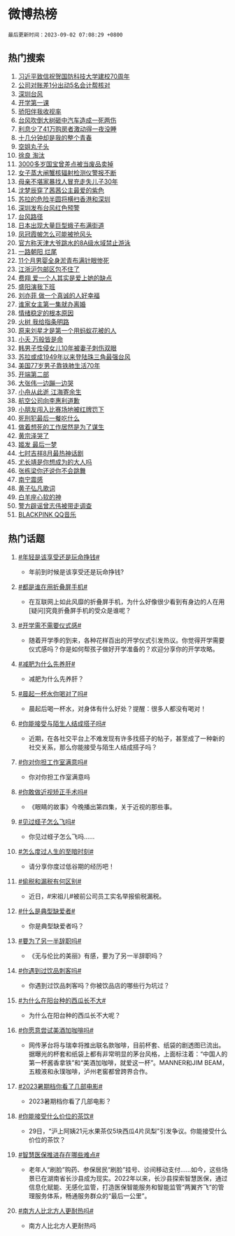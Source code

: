 # 微博热榜

`最后更新时间：2023-09-02 07:08:29 +0800`

## 热门搜索

1. [习近平致信祝贺国防科技大学建校70周年](https://m.weibo.cn/search?containerid=100103type%3D1%26t%3D10%26q%3D%23%E4%B9%A0%E8%BF%91%E5%B9%B3%E8%87%B4%E4%BF%A1%E7%A5%9D%E8%B4%BA%E5%9B%BD%E9%98%B2%E7%A7%91%E6%8A%80%E5%A4%A7%E5%AD%A6%E5%BB%BA%E6%A0%A170%E5%91%A8%E5%B9%B4%23&stream_entry_id=51&isnewpage=1&extparam=seat%3D1%26cate%3D10103%26dgr%3D0%26stream_entry_id%3D51%26c_type%3D51%26pos%3D0%26filter_type%3Drealtimehot%26display_time%3D1693609708%26pre_seqid%3D1693609708081019712157&luicode=10000011&lfid=106003type%253D25%2526t%253D3%2526disable_hot%253D1%2526filter_type%253Drealtimehot)
1. [公司对账差1分出动5名会计帮核对](https://m.weibo.cn/search?containerid=100103type%3D1%26t%3D10%26q%3D%23%E5%85%AC%E5%8F%B8%E5%AF%B9%E8%B4%A6%E5%B7%AE1%E5%88%86%E5%87%BA%E5%8A%A85%E5%90%8D%E4%BC%9A%E8%AE%A1%E5%B8%AE%E6%A0%B8%E5%AF%B9%23&stream_entry_id=31&isnewpage=1&extparam=seat%3D1%26lcate%3D5001%26c_type%3D31%26pos%3D0%26cate%3D5001%26realpos%3D1%26dgr%3D0%26band_rank%3D1%26q%3D%2523%25E5%2585%25AC%25E5%258F%25B8%25E5%25AF%25B9%25E8%25B4%25A6%25E5%25B7%25AE1%25E5%2588%2586%25E5%2587%25BA%25E5%258A%25A85%25E5%2590%258D%25E4%25BC%259A%25E8%25AE%25A1%25E5%25B8%25AE%25E6%25A0%25B8%25E5%25AF%25B9%2523%26flag%3D1%26stream_entry_id%3D31%26filter_type%3Drealtimehot%26display_time%3D1693609708%26pre_seqid%3D1693609708081019712157&luicode=10000011&lfid=106003type%253D25%2526t%253D3%2526disable_hot%253D1%2526filter_type%253Drealtimehot)
1. [深圳台风](https://m.weibo.cn/search?containerid=100103type%3D1%26t%3D10%26q%3D%E6%B7%B1%E5%9C%B3%E5%8F%B0%E9%A3%8E&stream_entry_id=31&isnewpage=1&extparam=seat%3D1%26lcate%3D5001%26c_type%3D31%26pos%3D1%26cate%3D5001%26realpos%3D2%26dgr%3D0%26band_rank%3D2%26q%3D%25E6%25B7%25B1%25E5%259C%25B3%25E5%258F%25B0%25E9%25A3%258E%26flag%3D16%26stream_entry_id%3D31%26filter_type%3Drealtimehot%26display_time%3D1693609708%26pre_seqid%3D1693609708081019712157&luicode=10000011&lfid=106003type%253D25%2526t%253D3%2526disable_hot%253D1%2526filter_type%253Drealtimehot)
1. [开学第一课](https://m.weibo.cn/search?containerid=100103type%3D1%26t%3D10%26q%3D%23%E5%BC%80%E5%AD%A6%E7%AC%AC%E4%B8%80%E8%AF%BE%23&stream_entry_id=31&isnewpage=1&extparam=seat%3D1%26lcate%3D5001%26c_type%3D31%26pos%3D2%26cate%3D5001%26realpos%3D3%26dgr%3D0%26band_rank%3D3%26q%3D%2523%25E5%25BC%2580%25E5%25AD%25A6%25E7%25AC%25AC%25E4%25B8%2580%25E8%25AF%25BE%2523%26flag%3D0%26stream_entry_id%3D31%26filter_type%3Drealtimehot%26display_time%3D1693609708%26pre_seqid%3D1693609708081019712157&luicode=10000011&lfid=106003type%253D25%2526t%253D3%2526disable_hot%253D1%2526filter_type%253Drealtimehot)
1. [骄阳伴我收视率](https://m.weibo.cn/search?containerid=100103type%3D1%26t%3D10%26q%3D%E9%AA%84%E9%98%B3%E4%BC%B4%E6%88%91%E6%94%B6%E8%A7%86%E7%8E%87&stream_entry_id=31&isnewpage=1&extparam=seat%3D1%26lcate%3D5001%26c_type%3D31%26pos%3D3%26cate%3D5001%26realpos%3D4%26dgr%3D0%26band_rank%3D4%26q%3D%25E9%25AA%2584%25E9%2598%25B3%25E4%25BC%25B4%25E6%2588%2591%25E6%2594%25B6%25E8%25A7%2586%25E7%258E%2587%26flag%3D16%26stream_entry_id%3D31%26filter_type%3Drealtimehot%26display_time%3D1693609708%26pre_seqid%3D1693609708081019712157&luicode=10000011&lfid=106003type%253D25%2526t%253D3%2526disable_hot%253D1%2526filter_type%253Drealtimehot)
1. [台风吹倒大树砸中汽车造成一死两伤](https://m.weibo.cn/search?containerid=100103type%3D1%26t%3D10%26q%3D%23%E5%8F%B0%E9%A3%8E%E5%90%B9%E5%80%92%E5%A4%A7%E6%A0%91%E7%A0%B8%E4%B8%AD%E6%B1%BD%E8%BD%A6%E9%80%A0%E6%88%90%E4%B8%80%E6%AD%BB%E4%B8%A4%E4%BC%A4%23&stream_entry_id=31&isnewpage=1&extparam=seat%3D1%26lcate%3D5001%26c_type%3D31%26pos%3D4%26cate%3D5001%26realpos%3D5%26dgr%3D0%26band_rank%3D5%26q%3D%2523%25E5%258F%25B0%25E9%25A3%258E%25E5%2590%25B9%25E5%2580%2592%25E5%25A4%25A7%25E6%25A0%2591%25E7%25A0%25B8%25E4%25B8%25AD%25E6%25B1%25BD%25E8%25BD%25A6%25E9%2580%25A0%25E6%2588%2590%25E4%25B8%2580%25E6%25AD%25BB%25E4%25B8%25A4%25E4%25BC%25A4%2523%26flag%3D0%26stream_entry_id%3D31%26filter_type%3Drealtimehot%26display_time%3D1693609708%26pre_seqid%3D1693609708081019712157&luicode=10000011&lfid=106003type%253D25%2526t%253D3%2526disable_hot%253D1%2526filter_type%253Drealtimehot)
1. [利息少了41万购房者激动得一夜没睡](https://m.weibo.cn/search?containerid=100103type%3D1%26t%3D10%26q%3D%23%E5%88%A9%E6%81%AF%E5%B0%91%E4%BA%8641%E4%B8%87%E8%B4%AD%E6%88%BF%E8%80%85%E6%BF%80%E5%8A%A8%E5%BE%97%E4%B8%80%E5%A4%9C%E6%B2%A1%E7%9D%A1%23&stream_entry_id=31&isnewpage=1&extparam=seat%3D1%26lcate%3D5001%26c_type%3D31%26pos%3D5%26cate%3D5001%26realpos%3D6%26dgr%3D0%26band_rank%3D6%26q%3D%2523%25E5%2588%25A9%25E6%2581%25AF%25E5%25B0%2591%25E4%25BA%258641%25E4%25B8%2587%25E8%25B4%25AD%25E6%2588%25BF%25E8%2580%2585%25E6%25BF%2580%25E5%258A%25A8%25E5%25BE%2597%25E4%25B8%2580%25E5%25A4%259C%25E6%25B2%25A1%25E7%259D%25A1%2523%26flag%3D0%26stream_entry_id%3D31%26filter_type%3Drealtimehot%26display_time%3D1693609708%26pre_seqid%3D1693609708081019712157&luicode=10000011&lfid=106003type%253D25%2526t%253D3%2526disable_hot%253D1%2526filter_type%253Drealtimehot)
1. [十几分钟却是我的整个青春](https://m.weibo.cn/search?containerid=100103type%3D1%26t%3D10%26q%3D%E5%8D%81%E5%87%A0%E5%88%86%E9%92%9F%E5%8D%B4%E6%98%AF%E6%88%91%E7%9A%84%E6%95%B4%E4%B8%AA%E9%9D%92%E6%98%A5&stream_entry_id=31&isnewpage=1&extparam=seat%3D1%26lcate%3D5001%26c_type%3D31%26pos%3D6%26cate%3D5001%26realpos%3D7%26dgr%3D0%26band_rank%3D7%26q%3D%25E5%258D%2581%25E5%2587%25A0%25E5%2588%2586%25E9%2592%259F%25E5%258D%25B4%25E6%2598%25AF%25E6%2588%2591%25E7%259A%2584%25E6%2595%25B4%25E4%25B8%25AA%25E9%259D%2592%25E6%2598%25A5%26flag%3D0%26stream_entry_id%3D31%26filter_type%3Drealtimehot%26display_time%3D1693609708%26pre_seqid%3D1693609708081019712157&luicode=10000011&lfid=106003type%253D25%2526t%253D3%2526disable_hot%253D1%2526filter_type%253Drealtimehot)
1. [空姐丸子头](https://m.weibo.cn/search?containerid=100103type%3D1%26t%3D10%26q%3D%E7%A9%BA%E5%A7%90%E4%B8%B8%E5%AD%90%E5%A4%B4&stream_entry_id=31&isnewpage=1&extparam=seat%3D1%26lcate%3D5001%26c_type%3D31%26pos%3D7%26cate%3D5001%26realpos%3D8%26dgr%3D0%26band_rank%3D8%26q%3D%25E7%25A9%25BA%25E5%25A7%2590%25E4%25B8%25B8%25E5%25AD%2590%25E5%25A4%25B4%26flag%3D0%26stream_entry_id%3D31%26filter_type%3Drealtimehot%26display_time%3D1693609708%26pre_seqid%3D1693609708081019712157&luicode=10000011&lfid=106003type%253D25%2526t%253D3%2526disable_hot%253D1%2526filter_type%253Drealtimehot)
1. [徐良 淘汰](https://m.weibo.cn/search?containerid=100103type%3D1%26t%3D10%26q%3D%E5%BE%90%E8%89%AF+%E6%B7%98%E6%B1%B0&stream_entry_id=31&isnewpage=1&extparam=seat%3D1%26lcate%3D5001%26c_type%3D31%26pos%3D8%26cate%3D5001%26realpos%3D9%26dgr%3D0%26band_rank%3D9%26q%3D%25E5%25BE%2590%25E8%2589%25AF%2520%25E6%25B7%2598%25E6%25B1%25B0%26flag%3D0%26stream_entry_id%3D31%26filter_type%3Drealtimehot%26display_time%3D1693609708%26pre_seqid%3D1693609708081019712157&luicode=10000011&lfid=106003type%253D25%2526t%253D3%2526disable_hot%253D1%2526filter_type%253Drealtimehot)
1. [3000多岁国宝曾差点被当废品卖掉](https://m.weibo.cn/search?containerid=100103type%3D1%26t%3D10%26q%3D%233000%E5%A4%9A%E5%B2%81%E5%9B%BD%E5%AE%9D%E6%9B%BE%E5%B7%AE%E7%82%B9%E8%A2%AB%E5%BD%93%E5%BA%9F%E5%93%81%E5%8D%96%E6%8E%89%23&stream_entry_id=31&isnewpage=1&extparam=seat%3D1%26lcate%3D5001%26c_type%3D31%26pos%3D9%26cate%3D5001%26realpos%3D10%26dgr%3D0%26band_rank%3D10%26q%3D%25233000%25E5%25A4%259A%25E5%25B2%2581%25E5%259B%25BD%25E5%25AE%259D%25E6%259B%25BE%25E5%25B7%25AE%25E7%2582%25B9%25E8%25A2%25AB%25E5%25BD%2593%25E5%25BA%259F%25E5%2593%2581%25E5%258D%2596%25E6%258E%2589%2523%26flag%3D0%26stream_entry_id%3D31%26filter_type%3Drealtimehot%26display_time%3D1693609708%26pre_seqid%3D1693609708081019712157&luicode=10000011&lfid=106003type%253D25%2526t%253D3%2526disable_hot%253D1%2526filter_type%253Drealtimehot)
1. [女子蒸大闸蟹核辐射检测仪警报不断](https://m.weibo.cn/search?containerid=100103type%3D1%26t%3D10%26q%3D%23%E5%A5%B3%E5%AD%90%E8%92%B8%E5%A4%A7%E9%97%B8%E8%9F%B9%E6%A0%B8%E8%BE%90%E5%B0%84%E6%A3%80%E6%B5%8B%E4%BB%AA%E8%AD%A6%E6%8A%A5%E4%B8%8D%E6%96%AD%23&stream_entry_id=31&isnewpage=1&extparam=seat%3D1%26lcate%3D5001%26c_type%3D31%26pos%3D10%26cate%3D5001%26realpos%3D11%26dgr%3D0%26band_rank%3D11%26q%3D%2523%25E5%25A5%25B3%25E5%25AD%2590%25E8%2592%25B8%25E5%25A4%25A7%25E9%2597%25B8%25E8%259F%25B9%25E6%25A0%25B8%25E8%25BE%2590%25E5%25B0%2584%25E6%25A3%2580%25E6%25B5%258B%25E4%25BB%25AA%25E8%25AD%25A6%25E6%258A%25A5%25E4%25B8%258D%25E6%2596%25AD%2523%26flag%3D2%26stream_entry_id%3D31%26filter_type%3Drealtimehot%26display_time%3D1693609708%26pre_seqid%3D1693609708081019712157&luicode=10000011&lfid=106003type%253D25%2526t%253D3%2526disable_hot%253D1%2526filter_type%253Drealtimehot)
1. [母亲不堪家暴找人冒充走失儿子30年](https://m.weibo.cn/search?containerid=100103type%3D1%26t%3D10%26q%3D%23%E6%AF%8D%E4%BA%B2%E4%B8%8D%E5%A0%AA%E5%AE%B6%E6%9A%B4%E6%89%BE%E4%BA%BA%E5%86%92%E5%85%85%E8%B5%B0%E5%A4%B1%E5%84%BF%E5%AD%9030%E5%B9%B4%23&stream_entry_id=31&isnewpage=1&extparam=seat%3D1%26lcate%3D5001%26c_type%3D31%26pos%3D11%26cate%3D5001%26realpos%3D12%26dgr%3D0%26band_rank%3D12%26q%3D%2523%25E6%25AF%258D%25E4%25BA%25B2%25E4%25B8%258D%25E5%25A0%25AA%25E5%25AE%25B6%25E6%259A%25B4%25E6%2589%25BE%25E4%25BA%25BA%25E5%2586%2592%25E5%2585%2585%25E8%25B5%25B0%25E5%25A4%25B1%25E5%2584%25BF%25E5%25AD%259030%25E5%25B9%25B4%2523%26flag%3D0%26stream_entry_id%3D31%26filter_type%3Drealtimehot%26display_time%3D1693609708%26pre_seqid%3D1693609708081019712157&luicode=10000011&lfid=106003type%253D25%2526t%253D3%2526disable_hot%253D1%2526filter_type%253Drealtimehot)
1. [沈梦辰穿了茜茜公主最爱的紫色](https://m.weibo.cn/search?containerid=100103type%3D1%26t%3D10%26q%3D%23%E6%B2%88%E6%A2%A6%E8%BE%B0%E7%A9%BF%E4%BA%86%E8%8C%9C%E8%8C%9C%E5%85%AC%E4%B8%BB%E6%9C%80%E7%88%B1%E7%9A%84%E7%B4%AB%E8%89%B2%23&stream_entry_id=31&isnewpage=1&extparam=seat%3D1%26lcate%3D5001%26c_type%3D31%26pos%3D12%26cate%3D5001%26realpos%3D13%26dgr%3D0%26band_rank%3D13%26q%3D%2523%25E6%25B2%2588%25E6%25A2%25A6%25E8%25BE%25B0%25E7%25A9%25BF%25E4%25BA%2586%25E8%258C%259C%25E8%258C%259C%25E5%2585%25AC%25E4%25B8%25BB%25E6%259C%2580%25E7%2588%25B1%25E7%259A%2584%25E7%25B4%25AB%25E8%2589%25B2%2523%26flag%3D0%26stream_entry_id%3D31%26filter_type%3Drealtimehot%26display_time%3D1693609708%26pre_seqid%3D1693609708081019712157&luicode=10000011&lfid=106003type%253D25%2526t%253D3%2526disable_hot%253D1%2526filter_type%253Drealtimehot)
1. [苏拉的危险半圆将横扫香港和深圳](https://m.weibo.cn/search?containerid=100103type%3D1%26t%3D10%26q%3D%23%E8%8B%8F%E6%8B%89%E7%9A%84%E5%8D%B1%E9%99%A9%E5%8D%8A%E5%9C%86%E5%B0%86%E6%A8%AA%E6%89%AB%E9%A6%99%E6%B8%AF%E5%92%8C%E6%B7%B1%E5%9C%B3%23&stream_entry_id=31&isnewpage=1&extparam=seat%3D1%26lcate%3D5001%26c_type%3D31%26pos%3D13%26cate%3D5001%26realpos%3D14%26dgr%3D0%26band_rank%3D14%26q%3D%2523%25E8%258B%258F%25E6%258B%2589%25E7%259A%2584%25E5%258D%25B1%25E9%2599%25A9%25E5%258D%258A%25E5%259C%2586%25E5%25B0%2586%25E6%25A8%25AA%25E6%2589%25AB%25E9%25A6%2599%25E6%25B8%25AF%25E5%2592%258C%25E6%25B7%25B1%25E5%259C%25B3%2523%26flag%3D0%26stream_entry_id%3D31%26filter_type%3Drealtimehot%26display_time%3D1693609708%26pre_seqid%3D1693609708081019712157&luicode=10000011&lfid=106003type%253D25%2526t%253D3%2526disable_hot%253D1%2526filter_type%253Drealtimehot)
1. [深圳发布台风红色预警](https://m.weibo.cn/search?containerid=100103type%3D1%26t%3D10%26q%3D%23%E6%B7%B1%E5%9C%B3%E5%8F%91%E5%B8%83%E5%8F%B0%E9%A3%8E%E7%BA%A2%E8%89%B2%E9%A2%84%E8%AD%A6%23&stream_entry_id=31&isnewpage=1&extparam=seat%3D1%26lcate%3D5001%26c_type%3D31%26pos%3D14%26cate%3D5001%26realpos%3D15%26dgr%3D0%26band_rank%3D15%26q%3D%2523%25E6%25B7%25B1%25E5%259C%25B3%25E5%258F%2591%25E5%25B8%2583%25E5%258F%25B0%25E9%25A3%258E%25E7%25BA%25A2%25E8%2589%25B2%25E9%25A2%2584%25E8%25AD%25A6%2523%26flag%3D0%26stream_entry_id%3D31%26filter_type%3Drealtimehot%26display_time%3D1693609708%26pre_seqid%3D1693609708081019712157&luicode=10000011&lfid=106003type%253D25%2526t%253D3%2526disable_hot%253D1%2526filter_type%253Drealtimehot)
1. [台风路径](https://m.weibo.cn/search?containerid=100103type%3D1%26t%3D10%26q%3D%23%E5%8F%B0%E9%A3%8E%E8%B7%AF%E5%BE%84%23&stream_entry_id=31&isnewpage=1&extparam=seat%3D1%26lcate%3D5001%26c_type%3D31%26pos%3D15%26cate%3D5001%26realpos%3D16%26dgr%3D0%26band_rank%3D16%26q%3D%2523%25E5%258F%25B0%25E9%25A3%258E%25E8%25B7%25AF%25E5%25BE%2584%2523%26flag%3D0%26stream_entry_id%3D31%26filter_type%3Drealtimehot%26display_time%3D1693609708%26pre_seqid%3D1693609708081019712157&luicode=10000011&lfid=106003type%253D25%2526t%253D3%2526disable_hot%253D1%2526filter_type%253Drealtimehot)
1. [日本出现大量巨型蛾子布满街道](https://m.weibo.cn/search?containerid=100103type%3D1%26t%3D10%26q%3D%23%E6%97%A5%E6%9C%AC%E5%87%BA%E7%8E%B0%E5%A4%A7%E9%87%8F%E5%B7%A8%E5%9E%8B%E8%9B%BE%E5%AD%90%E5%B8%83%E6%BB%A1%E8%A1%97%E9%81%93%23&stream_entry_id=31&isnewpage=1&extparam=seat%3D1%26lcate%3D5001%26c_type%3D31%26pos%3D16%26cate%3D5001%26realpos%3D17%26dgr%3D0%26band_rank%3D17%26q%3D%2523%25E6%2597%25A5%25E6%259C%25AC%25E5%2587%25BA%25E7%258E%25B0%25E5%25A4%25A7%25E9%2587%258F%25E5%25B7%25A8%25E5%259E%258B%25E8%259B%25BE%25E5%25AD%2590%25E5%25B8%2583%25E6%25BB%25A1%25E8%25A1%2597%25E9%2581%2593%2523%26flag%3D0%26stream_entry_id%3D31%26filter_type%3Drealtimehot%26display_time%3D1693609708%26pre_seqid%3D1693609708081019712157&luicode=10000011&lfid=106003type%253D25%2526t%253D3%2526disable_hot%253D1%2526filter_type%253Drealtimehot)
1. [凤冠霞帔怎么可能被抢风头](https://m.weibo.cn/search?containerid=100103type%3D1%26t%3D10%26q%3D%23%E5%87%A4%E5%86%A0%E9%9C%9E%E5%B8%94%E6%80%8E%E4%B9%88%E5%8F%AF%E8%83%BD%E8%A2%AB%E6%8A%A2%E9%A3%8E%E5%A4%B4%23&stream_entry_id=31&isnewpage=1&extparam=seat%3D1%26lcate%3D5001%26c_type%3D31%26pos%3D17%26cate%3D5001%26realpos%3D18%26dgr%3D0%26band_rank%3D18%26q%3D%2523%25E5%2587%25A4%25E5%2586%25A0%25E9%259C%259E%25E5%25B8%2594%25E6%2580%258E%25E4%25B9%2588%25E5%258F%25AF%25E8%2583%25BD%25E8%25A2%25AB%25E6%258A%25A2%25E9%25A3%258E%25E5%25A4%25B4%2523%26flag%3D0%26stream_entry_id%3D31%26filter_type%3Drealtimehot%26display_time%3D1693609708%26pre_seqid%3D1693609708081019712157&luicode=10000011&lfid=106003type%253D25%2526t%253D3%2526disable_hot%253D1%2526filter_type%253Drealtimehot)
1. [官方称天津大爷跳水的8A级水域禁止游泳](https://m.weibo.cn/search?containerid=100103type%3D1%26t%3D10%26q%3D%23%E5%AE%98%E6%96%B9%E7%A7%B0%E5%A4%A9%E6%B4%A5%E5%A4%A7%E7%88%B7%E8%B7%B3%E6%B0%B4%E7%9A%848A%E7%BA%A7%E6%B0%B4%E5%9F%9F%E7%A6%81%E6%AD%A2%E6%B8%B8%E6%B3%B3%23&stream_entry_id=31&isnewpage=1&extparam=seat%3D1%26lcate%3D5001%26c_type%3D31%26pos%3D18%26cate%3D5001%26realpos%3D19%26dgr%3D0%26band_rank%3D19%26q%3D%2523%25E5%25AE%2598%25E6%2596%25B9%25E7%25A7%25B0%25E5%25A4%25A9%25E6%25B4%25A5%25E5%25A4%25A7%25E7%2588%25B7%25E8%25B7%25B3%25E6%25B0%25B4%25E7%259A%25848A%25E7%25BA%25A7%25E6%25B0%25B4%25E5%259F%259F%25E7%25A6%2581%25E6%25AD%25A2%25E6%25B8%25B8%25E6%25B3%25B3%2523%26flag%3D1%26stream_entry_id%3D31%26filter_type%3Drealtimehot%26display_time%3D1693609708%26pre_seqid%3D1693609708081019712157&luicode=10000011&lfid=106003type%253D25%2526t%253D3%2526disable_hot%253D1%2526filter_type%253Drealtimehot)
1. [一路朝阳 烂尾](https://m.weibo.cn/search?containerid=100103type%3D1%26t%3D10%26q%3D%E4%B8%80%E8%B7%AF%E6%9C%9D%E9%98%B3+%E7%83%82%E5%B0%BE&stream_entry_id=31&isnewpage=1&extparam=seat%3D1%26lcate%3D5001%26c_type%3D31%26pos%3D19%26cate%3D5001%26realpos%3D20%26dgr%3D0%26band_rank%3D20%26q%3D%25E4%25B8%2580%25E8%25B7%25AF%25E6%259C%259D%25E9%2598%25B3%2520%25E7%2583%2582%25E5%25B0%25BE%26flag%3D0%26stream_entry_id%3D31%26filter_type%3Drealtimehot%26display_time%3D1693609708%26pre_seqid%3D1693609708081019712157&luicode=10000011&lfid=106003type%253D25%2526t%253D3%2526disable_hot%253D1%2526filter_type%253Drealtimehot)
1. [11个月男婴全身淤青布满针眼惨死](https://m.weibo.cn/search?containerid=100103type%3D1%26t%3D10%26q%3D%2311%E4%B8%AA%E6%9C%88%E7%94%B7%E5%A9%B4%E5%85%A8%E8%BA%AB%E6%B7%A4%E9%9D%92%E5%B8%83%E6%BB%A1%E9%92%88%E7%9C%BC%E6%83%A8%E6%AD%BB%23&stream_entry_id=31&isnewpage=1&extparam=seat%3D1%26lcate%3D5001%26c_type%3D31%26pos%3D20%26cate%3D5001%26realpos%3D21%26dgr%3D0%26band_rank%3D21%26q%3D%252311%25E4%25B8%25AA%25E6%259C%2588%25E7%2594%25B7%25E5%25A9%25B4%25E5%2585%25A8%25E8%25BA%25AB%25E6%25B7%25A4%25E9%259D%2592%25E5%25B8%2583%25E6%25BB%25A1%25E9%2592%2588%25E7%259C%25BC%25E6%2583%25A8%25E6%25AD%25BB%2523%26flag%3D0%26stream_entry_id%3D31%26filter_type%3Drealtimehot%26display_time%3D1693609708%26pre_seqid%3D1693609708081019712157&luicode=10000011&lfid=106003type%253D25%2526t%253D3%2526disable_hot%253D1%2526filter_type%253Drealtimehot)
1. [江浙沪包邮区包不住了](https://m.weibo.cn/search?containerid=100103type%3D1%26t%3D10%26q%3D%23%E6%B1%9F%E6%B5%99%E6%B2%AA%E5%8C%85%E9%82%AE%E5%8C%BA%E5%8C%85%E4%B8%8D%E4%BD%8F%E4%BA%86%23&stream_entry_id=31&isnewpage=1&extparam=seat%3D1%26lcate%3D5001%26c_type%3D31%26pos%3D21%26cate%3D5001%26realpos%3D22%26dgr%3D0%26band_rank%3D22%26q%3D%2523%25E6%25B1%259F%25E6%25B5%2599%25E6%25B2%25AA%25E5%258C%2585%25E9%2582%25AE%25E5%258C%25BA%25E5%258C%2585%25E4%25B8%258D%25E4%25BD%258F%25E4%25BA%2586%2523%26flag%3D0%26stream_entry_id%3D31%26filter_type%3Drealtimehot%26display_time%3D1693609708%26pre_seqid%3D1693609708081019712157&luicode=10000011&lfid=106003type%253D25%2526t%253D3%2526disable_hot%253D1%2526filter_type%253Drealtimehot)
1. [费翔 爱一个人其实是爱上她的缺点](https://m.weibo.cn/search?containerid=100103type%3D1%26t%3D10%26q%3D%E8%B4%B9%E7%BF%94+%E7%88%B1%E4%B8%80%E4%B8%AA%E4%BA%BA%E5%85%B6%E5%AE%9E%E6%98%AF%E7%88%B1%E4%B8%8A%E5%A5%B9%E7%9A%84%E7%BC%BA%E7%82%B9&stream_entry_id=31&isnewpage=1&extparam=seat%3D1%26lcate%3D5001%26c_type%3D31%26pos%3D22%26cate%3D5001%26realpos%3D23%26dgr%3D0%26band_rank%3D23%26q%3D%25E8%25B4%25B9%25E7%25BF%2594%2520%25E7%2588%25B1%25E4%25B8%2580%25E4%25B8%25AA%25E4%25BA%25BA%25E5%2585%25B6%25E5%25AE%259E%25E6%2598%25AF%25E7%2588%25B1%25E4%25B8%258A%25E5%25A5%25B9%25E7%259A%2584%25E7%25BC%25BA%25E7%2582%25B9%26flag%3D0%26stream_entry_id%3D31%26filter_type%3Drealtimehot%26display_time%3D1693609708%26pre_seqid%3D1693609708081019712157&luicode=10000011&lfid=106003type%253D25%2526t%253D3%2526disable_hot%253D1%2526filter_type%253Drealtimehot)
1. [盛阳演我下班](https://m.weibo.cn/search?containerid=100103type%3D1%26t%3D10%26q%3D%E7%9B%9B%E9%98%B3%E6%BC%94%E6%88%91%E4%B8%8B%E7%8F%AD&stream_entry_id=31&isnewpage=1&extparam=seat%3D1%26lcate%3D5001%26c_type%3D31%26pos%3D23%26cate%3D5001%26realpos%3D24%26dgr%3D0%26band_rank%3D24%26q%3D%25E7%259B%259B%25E9%2598%25B3%25E6%25BC%2594%25E6%2588%2591%25E4%25B8%258B%25E7%258F%25AD%26flag%3D0%26stream_entry_id%3D31%26filter_type%3Drealtimehot%26display_time%3D1693609708%26pre_seqid%3D1693609708081019712157&luicode=10000011&lfid=106003type%253D25%2526t%253D3%2526disable_hot%253D1%2526filter_type%253Drealtimehot)
1. [刘亦菲 做一个真诚的人好幸福](https://m.weibo.cn/search?containerid=100103type%3D1%26t%3D10%26q%3D%E5%88%98%E4%BA%A6%E8%8F%B2+%E5%81%9A%E4%B8%80%E4%B8%AA%E7%9C%9F%E8%AF%9A%E7%9A%84%E4%BA%BA%E5%A5%BD%E5%B9%B8%E7%A6%8F&stream_entry_id=31&isnewpage=1&extparam=seat%3D1%26lcate%3D5001%26c_type%3D31%26pos%3D24%26cate%3D5001%26realpos%3D25%26dgr%3D0%26band_rank%3D25%26q%3D%25E5%2588%2598%25E4%25BA%25A6%25E8%258F%25B2%2520%25E5%2581%259A%25E4%25B8%2580%25E4%25B8%25AA%25E7%259C%259F%25E8%25AF%259A%25E7%259A%2584%25E4%25BA%25BA%25E5%25A5%25BD%25E5%25B9%25B8%25E7%25A6%258F%26flag%3D0%26stream_entry_id%3D31%26filter_type%3Drealtimehot%26display_time%3D1693609708%26pre_seqid%3D1693609708081019712157&luicode=10000011&lfid=106003type%253D25%2526t%253D3%2526disable_hot%253D1%2526filter_type%253Drealtimehot)
1. [谁家女主第一集就办离婚](https://m.weibo.cn/search?containerid=100103type%3D1%26t%3D10%26q%3D%23%E8%B0%81%E5%AE%B6%E5%A5%B3%E4%B8%BB%E7%AC%AC%E4%B8%80%E9%9B%86%E5%B0%B1%E5%8A%9E%E7%A6%BB%E5%A9%9A%23&stream_entry_id=31&isnewpage=1&extparam=seat%3D1%26lcate%3D5001%26c_type%3D31%26pos%3D25%26cate%3D5001%26realpos%3D26%26dgr%3D0%26band_rank%3D26%26q%3D%2523%25E8%25B0%2581%25E5%25AE%25B6%25E5%25A5%25B3%25E4%25B8%25BB%25E7%25AC%25AC%25E4%25B8%2580%25E9%259B%2586%25E5%25B0%25B1%25E5%258A%259E%25E7%25A6%25BB%25E5%25A9%259A%2523%26flag%3D0%26stream_entry_id%3D31%26filter_type%3Drealtimehot%26display_time%3D1693609708%26pre_seqid%3D1693609708081019712157&luicode=10000011&lfid=106003type%253D25%2526t%253D3%2526disable_hot%253D1%2526filter_type%253Drealtimehot)
1. [情绪稳定的根本原因](https://m.weibo.cn/search?containerid=100103type%3D1%26t%3D10%26q%3D%E6%83%85%E7%BB%AA%E7%A8%B3%E5%AE%9A%E7%9A%84%E6%A0%B9%E6%9C%AC%E5%8E%9F%E5%9B%A0&stream_entry_id=31&isnewpage=1&extparam=seat%3D1%26lcate%3D5001%26c_type%3D31%26pos%3D26%26cate%3D5001%26realpos%3D27%26dgr%3D0%26band_rank%3D27%26q%3D%25E6%2583%2585%25E7%25BB%25AA%25E7%25A8%25B3%25E5%25AE%259A%25E7%259A%2584%25E6%25A0%25B9%25E6%259C%25AC%25E5%258E%259F%25E5%259B%25A0%26flag%3D0%26stream_entry_id%3D31%26filter_type%3Drealtimehot%26display_time%3D1693609708%26pre_seqid%3D1693609708081019712157&luicode=10000011&lfid=106003type%253D25%2526t%253D3%2526disable_hot%253D1%2526filter_type%253Drealtimehot)
1. [火树 我给指条明路](https://m.weibo.cn/search?containerid=100103type%3D1%26t%3D10%26q%3D%E7%81%AB%E6%A0%91+%E6%88%91%E7%BB%99%E6%8C%87%E6%9D%A1%E6%98%8E%E8%B7%AF&stream_entry_id=31&isnewpage=1&extparam=seat%3D1%26lcate%3D5001%26c_type%3D31%26pos%3D27%26cate%3D5001%26realpos%3D28%26dgr%3D0%26band_rank%3D28%26q%3D%25E7%2581%25AB%25E6%25A0%2591%2520%25E6%2588%2591%25E7%25BB%2599%25E6%258C%2587%25E6%259D%25A1%25E6%2598%258E%25E8%25B7%25AF%26flag%3D0%26stream_entry_id%3D31%26filter_type%3Drealtimehot%26display_time%3D1693609708%26pre_seqid%3D1693609708081019712157&luicode=10000011&lfid=106003type%253D25%2526t%253D3%2526disable_hot%253D1%2526filter_type%253Drealtimehot)
1. [原来刘星才是第一个用蚂蚁花被的人](https://m.weibo.cn/search?containerid=100103type%3D1%26t%3D10%26q%3D%E5%8E%9F%E6%9D%A5%E5%88%98%E6%98%9F%E6%89%8D%E6%98%AF%E7%AC%AC%E4%B8%80%E4%B8%AA%E7%94%A8%E8%9A%82%E8%9A%81%E8%8A%B1%E8%A2%AB%E7%9A%84%E4%BA%BA&stream_entry_id=31&isnewpage=1&extparam=seat%3D1%26lcate%3D5001%26c_type%3D31%26pos%3D28%26cate%3D5001%26realpos%3D29%26dgr%3D0%26band_rank%3D29%26q%3D%25E5%258E%259F%25E6%259D%25A5%25E5%2588%2598%25E6%2598%259F%25E6%2589%258D%25E6%2598%25AF%25E7%25AC%25AC%25E4%25B8%2580%25E4%25B8%25AA%25E7%2594%25A8%25E8%259A%2582%25E8%259A%2581%25E8%258A%25B1%25E8%25A2%25AB%25E7%259A%2584%25E4%25BA%25BA%26flag%3D0%26stream_entry_id%3D31%26filter_type%3Drealtimehot%26display_time%3D1693609708%26pre_seqid%3D1693609708081019712157&luicode=10000011&lfid=106003type%253D25%2526t%253D3%2526disable_hot%253D1%2526filter_type%253Drealtimehot)
1. [小夭 万般皆是命](https://m.weibo.cn/search?containerid=100103type%3D1%26t%3D10%26q%3D%E5%B0%8F%E5%A4%AD+%E4%B8%87%E8%88%AC%E7%9A%86%E6%98%AF%E5%91%BD&stream_entry_id=31&isnewpage=1&extparam=seat%3D1%26lcate%3D5001%26c_type%3D31%26pos%3D29%26cate%3D5001%26realpos%3D30%26dgr%3D0%26band_rank%3D30%26q%3D%25E5%25B0%258F%25E5%25A4%25AD%2520%25E4%25B8%2587%25E8%2588%25AC%25E7%259A%2586%25E6%2598%25AF%25E5%2591%25BD%26flag%3D0%26stream_entry_id%3D31%26filter_type%3Drealtimehot%26display_time%3D1693609708%26pre_seqid%3D1693609708081019712157&luicode=10000011&lfid=106003type%253D25%2526t%253D3%2526disable_hot%253D1%2526filter_type%253Drealtimehot)
1. [韩男子性侵女儿10年被妻子刺伤双眼](https://m.weibo.cn/search?containerid=100103type%3D1%26t%3D10%26q%3D%23%E9%9F%A9%E7%94%B7%E5%AD%90%E6%80%A7%E4%BE%B5%E5%A5%B3%E5%84%BF10%E5%B9%B4%E8%A2%AB%E5%A6%BB%E5%AD%90%E5%88%BA%E4%BC%A4%E5%8F%8C%E7%9C%BC%23&stream_entry_id=31&isnewpage=1&extparam=seat%3D1%26lcate%3D5001%26c_type%3D31%26pos%3D30%26cate%3D5001%26realpos%3D31%26dgr%3D0%26band_rank%3D31%26q%3D%2523%25E9%259F%25A9%25E7%2594%25B7%25E5%25AD%2590%25E6%2580%25A7%25E4%25BE%25B5%25E5%25A5%25B3%25E5%2584%25BF10%25E5%25B9%25B4%25E8%25A2%25AB%25E5%25A6%25BB%25E5%25AD%2590%25E5%2588%25BA%25E4%25BC%25A4%25E5%258F%258C%25E7%259C%25BC%2523%26flag%3D0%26stream_entry_id%3D31%26filter_type%3Drealtimehot%26display_time%3D1693609708%26pre_seqid%3D1693609708081019712157&luicode=10000011&lfid=106003type%253D25%2526t%253D3%2526disable_hot%253D1%2526filter_type%253Drealtimehot)
1. [苏拉或成1949年以来登陆珠三角最强台风](https://m.weibo.cn/search?containerid=100103type%3D1%26t%3D10%26q%3D%23%E8%8B%8F%E6%8B%89%E6%88%96%E6%88%901949%E5%B9%B4%E4%BB%A5%E6%9D%A5%E7%99%BB%E9%99%86%E7%8F%A0%E4%B8%89%E8%A7%92%E6%9C%80%E5%BC%BA%E5%8F%B0%E9%A3%8E%23&stream_entry_id=31&isnewpage=1&extparam=seat%3D1%26lcate%3D5001%26c_type%3D31%26pos%3D31%26cate%3D5001%26realpos%3D32%26dgr%3D0%26band_rank%3D32%26q%3D%2523%25E8%258B%258F%25E6%258B%2589%25E6%2588%2596%25E6%2588%25901949%25E5%25B9%25B4%25E4%25BB%25A5%25E6%259D%25A5%25E7%2599%25BB%25E9%2599%2586%25E7%258F%25A0%25E4%25B8%2589%25E8%25A7%2592%25E6%259C%2580%25E5%25BC%25BA%25E5%258F%25B0%25E9%25A3%258E%2523%26flag%3D0%26stream_entry_id%3D31%26filter_type%3Drealtimehot%26display_time%3D1693609708%26pre_seqid%3D1693609708081019712157&luicode=10000011&lfid=106003type%253D25%2526t%253D3%2526disable_hot%253D1%2526filter_type%253Drealtimehot)
1. [美国77岁男子靠铁肺生活70年](https://m.weibo.cn/search?containerid=100103type%3D1%26t%3D10%26q%3D%23%E7%BE%8E%E5%9B%BD77%E5%B2%81%E7%94%B7%E5%AD%90%E9%9D%A0%E9%93%81%E8%82%BA%E7%94%9F%E6%B4%BB70%E5%B9%B4%23&stream_entry_id=31&isnewpage=1&extparam=seat%3D1%26lcate%3D5001%26c_type%3D31%26pos%3D32%26cate%3D5001%26realpos%3D33%26dgr%3D0%26band_rank%3D33%26q%3D%2523%25E7%25BE%258E%25E5%259B%25BD77%25E5%25B2%2581%25E7%2594%25B7%25E5%25AD%2590%25E9%259D%25A0%25E9%2593%2581%25E8%2582%25BA%25E7%2594%259F%25E6%25B4%25BB70%25E5%25B9%25B4%2523%26flag%3D1%26stream_entry_id%3D31%26filter_type%3Drealtimehot%26display_time%3D1693609708%26pre_seqid%3D1693609708081019712157&luicode=10000011&lfid=106003type%253D25%2526t%253D3%2526disable_hot%253D1%2526filter_type%253Drealtimehot)
1. [开端第二部](https://m.weibo.cn/search?containerid=100103type%3D1%26t%3D10%26q%3D%E5%BC%80%E7%AB%AF%E7%AC%AC%E4%BA%8C%E9%83%A8&stream_entry_id=31&isnewpage=1&extparam=seat%3D1%26lcate%3D5001%26c_type%3D31%26pos%3D33%26cate%3D5001%26realpos%3D34%26dgr%3D0%26band_rank%3D34%26q%3D%25E5%25BC%2580%25E7%25AB%25AF%25E7%25AC%25AC%25E4%25BA%258C%25E9%2583%25A8%26flag%3D0%26stream_entry_id%3D31%26filter_type%3Drealtimehot%26display_time%3D1693609708%26pre_seqid%3D1693609708081019712157&luicode=10000011&lfid=106003type%253D25%2526t%253D3%2526disable_hot%253D1%2526filter_type%253Drealtimehot)
1. [大张伟一边蹦一边哭](https://m.weibo.cn/search?containerid=100103type%3D1%26t%3D10%26q%3D%23%E5%A4%A7%E5%BC%A0%E4%BC%9F%E4%B8%80%E8%BE%B9%E8%B9%A6%E4%B8%80%E8%BE%B9%E5%93%AD%23&stream_entry_id=31&isnewpage=1&extparam=seat%3D1%26lcate%3D5001%26c_type%3D31%26pos%3D34%26cate%3D5001%26realpos%3D35%26dgr%3D0%26band_rank%3D35%26q%3D%2523%25E5%25A4%25A7%25E5%25BC%25A0%25E4%25BC%259F%25E4%25B8%2580%25E8%25BE%25B9%25E8%25B9%25A6%25E4%25B8%2580%25E8%25BE%25B9%25E5%2593%25AD%2523%26flag%3D0%26stream_entry_id%3D31%26filter_type%3Drealtimehot%26display_time%3D1693609708%26pre_seqid%3D1693609708081019712157&luicode=10000011&lfid=106003type%253D25%2526t%253D3%2526disable_hot%253D1%2526filter_type%253Drealtimehot)
1. [小舟从此逝 江海寄余生](https://m.weibo.cn/search?containerid=100103type%3D1%26t%3D10%26q%3D%E5%B0%8F%E8%88%9F%E4%BB%8E%E6%AD%A4%E9%80%9D+%E6%B1%9F%E6%B5%B7%E5%AF%84%E4%BD%99%E7%94%9F&stream_entry_id=31&isnewpage=1&extparam=seat%3D1%26lcate%3D5001%26c_type%3D31%26pos%3D35%26cate%3D5001%26realpos%3D36%26dgr%3D0%26band_rank%3D36%26q%3D%25E5%25B0%258F%25E8%2588%259F%25E4%25BB%258E%25E6%25AD%25A4%25E9%2580%259D%2520%25E6%25B1%259F%25E6%25B5%25B7%25E5%25AF%2584%25E4%25BD%2599%25E7%2594%259F%26flag%3D0%26stream_entry_id%3D31%26filter_type%3Drealtimehot%26display_time%3D1693609708%26pre_seqid%3D1693609708081019712157&luicode=10000011&lfid=106003type%253D25%2526t%253D3%2526disable_hot%253D1%2526filter_type%253Drealtimehot)
1. [航空公司向李惠利道歉](https://m.weibo.cn/search?containerid=100103type%3D1%26t%3D10%26q%3D%23%E8%88%AA%E7%A9%BA%E5%85%AC%E5%8F%B8%E5%90%91%E6%9D%8E%E6%83%A0%E5%88%A9%E9%81%93%E6%AD%89%23&stream_entry_id=31&isnewpage=1&extparam=seat%3D1%26lcate%3D5001%26c_type%3D31%26pos%3D36%26cate%3D5001%26realpos%3D37%26dgr%3D0%26band_rank%3D37%26q%3D%2523%25E8%2588%25AA%25E7%25A9%25BA%25E5%2585%25AC%25E5%258F%25B8%25E5%2590%2591%25E6%259D%258E%25E6%2583%25A0%25E5%2588%25A9%25E9%2581%2593%25E6%25AD%2589%2523%26flag%3D0%26stream_entry_id%3D31%26filter_type%3Drealtimehot%26display_time%3D1693609708%26pre_seqid%3D1693609708081019712157&luicode=10000011&lfid=106003type%253D25%2526t%253D3%2526disable_hot%253D1%2526filter_type%253Drealtimehot)
1. [小朋友闯入比赛场地被红牌罚下](https://m.weibo.cn/search?containerid=100103type%3D1%26t%3D10%26q%3D%E5%B0%8F%E6%9C%8B%E5%8F%8B%E9%97%AF%E5%85%A5%E6%AF%94%E8%B5%9B%E5%9C%BA%E5%9C%B0%E8%A2%AB%E7%BA%A2%E7%89%8C%E7%BD%9A%E4%B8%8B&stream_entry_id=31&isnewpage=1&extparam=seat%3D1%26lcate%3D5001%26c_type%3D31%26pos%3D37%26cate%3D5001%26realpos%3D38%26dgr%3D0%26band_rank%3D38%26q%3D%25E5%25B0%258F%25E6%259C%258B%25E5%258F%258B%25E9%2597%25AF%25E5%2585%25A5%25E6%25AF%2594%25E8%25B5%259B%25E5%259C%25BA%25E5%259C%25B0%25E8%25A2%25AB%25E7%25BA%25A2%25E7%2589%258C%25E7%25BD%259A%25E4%25B8%258B%26flag%3D1%26stream_entry_id%3D31%26filter_type%3Drealtimehot%26display_time%3D1693609708%26pre_seqid%3D1693609708081019712157&luicode=10000011&lfid=106003type%253D25%2526t%253D3%2526disable_hot%253D1%2526filter_type%253Drealtimehot)
1. [死刑犯最后一餐吃什么](https://m.weibo.cn/search?containerid=100103type%3D1%26t%3D10%26q%3D%23%E6%AD%BB%E5%88%91%E7%8A%AF%E6%9C%80%E5%90%8E%E4%B8%80%E9%A4%90%E5%90%83%E4%BB%80%E4%B9%88%23&stream_entry_id=31&isnewpage=1&extparam=seat%3D1%26lcate%3D5001%26c_type%3D31%26pos%3D38%26cate%3D5001%26realpos%3D39%26dgr%3D0%26band_rank%3D39%26q%3D%2523%25E6%25AD%25BB%25E5%2588%2591%25E7%258A%25AF%25E6%259C%2580%25E5%2590%258E%25E4%25B8%2580%25E9%25A4%2590%25E5%2590%2583%25E4%25BB%2580%25E4%25B9%2588%2523%26flag%3D0%26stream_entry_id%3D31%26filter_type%3Drealtimehot%26display_time%3D1693609708%26pre_seqid%3D1693609708081019712157&luicode=10000011&lfid=106003type%253D25%2526t%253D3%2526disable_hot%253D1%2526filter_type%253Drealtimehot)
1. [做着想死的工作居然是为了谋生](https://m.weibo.cn/search?containerid=100103type%3D1%26t%3D10%26q%3D%E5%81%9A%E7%9D%80%E6%83%B3%E6%AD%BB%E7%9A%84%E5%B7%A5%E4%BD%9C%E5%B1%85%E7%84%B6%E6%98%AF%E4%B8%BA%E4%BA%86%E8%B0%8B%E7%94%9F&stream_entry_id=31&isnewpage=1&extparam=seat%3D1%26lcate%3D5001%26c_type%3D31%26pos%3D39%26cate%3D5001%26realpos%3D40%26dgr%3D0%26band_rank%3D40%26q%3D%25E5%2581%259A%25E7%259D%2580%25E6%2583%25B3%25E6%25AD%25BB%25E7%259A%2584%25E5%25B7%25A5%25E4%25BD%259C%25E5%25B1%2585%25E7%2584%25B6%25E6%2598%25AF%25E4%25B8%25BA%25E4%25BA%2586%25E8%25B0%258B%25E7%2594%259F%26flag%3D1%26stream_entry_id%3D31%26filter_type%3Drealtimehot%26display_time%3D1693609708%26pre_seqid%3D1693609708081019712157&luicode=10000011&lfid=106003type%253D25%2526t%253D3%2526disable_hot%253D1%2526filter_type%253Drealtimehot)
1. [黄宗泽哭了](https://m.weibo.cn/search?containerid=100103type%3D1%26t%3D10%26q%3D%23%E9%BB%84%E5%AE%97%E6%B3%BD%E5%93%AD%E4%BA%86%23&stream_entry_id=31&isnewpage=1&extparam=seat%3D1%26lcate%3D5001%26c_type%3D31%26pos%3D40%26cate%3D5001%26realpos%3D41%26dgr%3D0%26band_rank%3D41%26q%3D%2523%25E9%25BB%2584%25E5%25AE%2597%25E6%25B3%25BD%25E5%2593%25AD%25E4%25BA%2586%2523%26flag%3D0%26stream_entry_id%3D31%26filter_type%3Drealtimehot%26display_time%3D1693609708%26pre_seqid%3D1693609708081019712157&luicode=10000011&lfid=106003type%253D25%2526t%253D3%2526disable_hot%253D1%2526filter_type%253Drealtimehot)
1. [姬发 最后一梦](https://m.weibo.cn/search?containerid=100103type%3D1%26t%3D10%26q%3D%E5%A7%AC%E5%8F%91+%E6%9C%80%E5%90%8E%E4%B8%80%E6%A2%A6&stream_entry_id=31&isnewpage=1&extparam=seat%3D1%26lcate%3D5001%26c_type%3D31%26pos%3D41%26cate%3D5001%26realpos%3D42%26dgr%3D0%26band_rank%3D42%26q%3D%25E5%25A7%25AC%25E5%258F%2591%2520%25E6%259C%2580%25E5%2590%258E%25E4%25B8%2580%25E6%25A2%25A6%26flag%3D0%26stream_entry_id%3D31%26filter_type%3Drealtimehot%26display_time%3D1693609708%26pre_seqid%3D1693609708081019712157&luicode=10000011&lfid=106003type%253D25%2526t%253D3%2526disable_hot%253D1%2526filter_type%253Drealtimehot)
1. [七时吉祥8月最热神话剧](https://m.weibo.cn/search?containerid=100103type%3D1%26t%3D10%26q%3D%23%E4%B8%83%E6%97%B6%E5%90%89%E7%A5%A58%E6%9C%88%E6%9C%80%E7%83%AD%E7%A5%9E%E8%AF%9D%E5%89%A7%23&stream_entry_id=31&isnewpage=1&extparam=seat%3D1%26lcate%3D5001%26c_type%3D31%26pos%3D42%26cate%3D5001%26realpos%3D43%26dgr%3D0%26band_rank%3D43%26q%3D%2523%25E4%25B8%2583%25E6%2597%25B6%25E5%2590%2589%25E7%25A5%25A58%25E6%259C%2588%25E6%259C%2580%25E7%2583%25AD%25E7%25A5%259E%25E8%25AF%259D%25E5%2589%25A7%2523%26flag%3D0%26stream_entry_id%3D31%26filter_type%3Drealtimehot%26display_time%3D1693609708%26pre_seqid%3D1693609708081019712157&luicode=10000011&lfid=106003type%253D25%2526t%253D3%2526disable_hot%253D1%2526filter_type%253Drealtimehot)
1. [尤长靖是你想成为的大人吗](https://m.weibo.cn/search?containerid=100103type%3D1%26t%3D10%26q%3D%23%E5%B0%A4%E9%95%BF%E9%9D%96%E6%98%AF%E4%BD%A0%E6%83%B3%E6%88%90%E4%B8%BA%E7%9A%84%E5%A4%A7%E4%BA%BA%E5%90%97%23&stream_entry_id=31&isnewpage=1&extparam=seat%3D1%26lcate%3D5001%26c_type%3D31%26pos%3D43%26cate%3D5001%26realpos%3D44%26dgr%3D0%26band_rank%3D44%26q%3D%2523%25E5%25B0%25A4%25E9%2595%25BF%25E9%259D%2596%25E6%2598%25AF%25E4%25BD%25A0%25E6%2583%25B3%25E6%2588%2590%25E4%25B8%25BA%25E7%259A%2584%25E5%25A4%25A7%25E4%25BA%25BA%25E5%2590%2597%2523%26flag%3D0%26stream_entry_id%3D31%26filter_type%3Drealtimehot%26display_time%3D1693609708%26pre_seqid%3D1693609708081019712157&luicode=10000011&lfid=106003type%253D25%2526t%253D3%2526disable_hot%253D1%2526filter_type%253Drealtimehot)
1. [张栋梁你还说你不会跳舞](https://m.weibo.cn/search?containerid=100103type%3D1%26t%3D10%26q%3D%23%E5%BC%A0%E6%A0%8B%E6%A2%81%E4%BD%A0%E8%BF%98%E8%AF%B4%E4%BD%A0%E4%B8%8D%E4%BC%9A%E8%B7%B3%E8%88%9E%23&stream_entry_id=31&isnewpage=1&extparam=seat%3D1%26lcate%3D5001%26c_type%3D31%26pos%3D44%26cate%3D5001%26realpos%3D45%26dgr%3D0%26band_rank%3D45%26q%3D%2523%25E5%25BC%25A0%25E6%25A0%258B%25E6%25A2%2581%25E4%25BD%25A0%25E8%25BF%2598%25E8%25AF%25B4%25E4%25BD%25A0%25E4%25B8%258D%25E4%25BC%259A%25E8%25B7%25B3%25E8%2588%259E%2523%26flag%3D0%26stream_entry_id%3D31%26filter_type%3Drealtimehot%26display_time%3D1693609708%26pre_seqid%3D1693609708081019712157&luicode=10000011&lfid=106003type%253D25%2526t%253D3%2526disable_hot%253D1%2526filter_type%253Drealtimehot)
1. [南宁震感](https://m.weibo.cn/search?containerid=100103type%3D1%26t%3D10%26q%3D%E5%8D%97%E5%AE%81%E9%9C%87%E6%84%9F&stream_entry_id=31&isnewpage=1&extparam=seat%3D1%26lcate%3D5001%26c_type%3D31%26pos%3D45%26cate%3D5001%26realpos%3D46%26dgr%3D0%26band_rank%3D46%26q%3D%25E5%258D%2597%25E5%25AE%2581%25E9%259C%2587%25E6%2584%259F%26flag%3D0%26stream_entry_id%3D31%26filter_type%3Drealtimehot%26display_time%3D1693609708%26pre_seqid%3D1693609708081019712157&luicode=10000011&lfid=106003type%253D25%2526t%253D3%2526disable_hot%253D1%2526filter_type%253Drealtimehot)
1. [黄子弘凡歌词](https://m.weibo.cn/search?containerid=100103type%3D1%26t%3D10%26q%3D%23%E9%BB%84%E5%AD%90%E5%BC%98%E5%87%A1%E6%AD%8C%E8%AF%8D%23&stream_entry_id=31&isnewpage=1&extparam=seat%3D1%26lcate%3D5001%26c_type%3D31%26pos%3D46%26cate%3D5001%26realpos%3D47%26dgr%3D0%26band_rank%3D47%26q%3D%2523%25E9%25BB%2584%25E5%25AD%2590%25E5%25BC%2598%25E5%2587%25A1%25E6%25AD%258C%25E8%25AF%258D%2523%26flag%3D0%26stream_entry_id%3D31%26filter_type%3Drealtimehot%26display_time%3D1693609708%26pre_seqid%3D1693609708081019712157&luicode=10000011&lfid=106003type%253D25%2526t%253D3%2526disable_hot%253D1%2526filter_type%253Drealtimehot)
1. [白羊座心软的神](https://m.weibo.cn/search?containerid=100103type%3D1%26t%3D10%26q%3D%E7%99%BD%E7%BE%8A%E5%BA%A7%E5%BF%83%E8%BD%AF%E7%9A%84%E7%A5%9E&stream_entry_id=31&isnewpage=1&extparam=seat%3D1%26lcate%3D5001%26c_type%3D31%26pos%3D47%26cate%3D5001%26realpos%3D48%26dgr%3D0%26band_rank%3D48%26q%3D%25E7%2599%25BD%25E7%25BE%258A%25E5%25BA%25A7%25E5%25BF%2583%25E8%25BD%25AF%25E7%259A%2584%25E7%25A5%259E%26flag%3D0%26stream_entry_id%3D31%26filter_type%3Drealtimehot%26display_time%3D1693609708%26pre_seqid%3D1693609708081019712157&luicode=10000011&lfid=106003type%253D25%2526t%253D3%2526disable_hot%253D1%2526filter_type%253Drealtimehot)
1. [警方辟谣曾志伟被带走调查](https://m.weibo.cn/search?containerid=100103type%3D1%26t%3D10%26q%3D%23%E8%AD%A6%E6%96%B9%E8%BE%9F%E8%B0%A3%E6%9B%BE%E5%BF%97%E4%BC%9F%E8%A2%AB%E5%B8%A6%E8%B5%B0%E8%B0%83%E6%9F%A5%23&stream_entry_id=31&isnewpage=1&extparam=seat%3D1%26lcate%3D5001%26c_type%3D31%26pos%3D48%26cate%3D5001%26realpos%3D49%26dgr%3D0%26band_rank%3D49%26q%3D%2523%25E8%25AD%25A6%25E6%2596%25B9%25E8%25BE%259F%25E8%25B0%25A3%25E6%259B%25BE%25E5%25BF%2597%25E4%25BC%259F%25E8%25A2%25AB%25E5%25B8%25A6%25E8%25B5%25B0%25E8%25B0%2583%25E6%259F%25A5%2523%26flag%3D0%26stream_entry_id%3D31%26filter_type%3Drealtimehot%26display_time%3D1693609708%26pre_seqid%3D1693609708081019712157&luicode=10000011&lfid=106003type%253D25%2526t%253D3%2526disable_hot%253D1%2526filter_type%253Drealtimehot)
1. [BLACKPINK QQ音乐](https://m.weibo.cn/search?containerid=100103type%3D1%26t%3D10%26q%3DBLACKPINK+QQ%E9%9F%B3%E4%B9%90&stream_entry_id=31&isnewpage=1&extparam=seat%3D1%26lcate%3D5001%26c_type%3D31%26pos%3D49%26cate%3D5001%26realpos%3D50%26dgr%3D0%26band_rank%3D50%26q%3DBLACKPINK%2520QQ%25E9%259F%25B3%25E4%25B9%2590%26flag%3D0%26stream_entry_id%3D31%26filter_type%3Drealtimehot%26display_time%3D1693609708%26pre_seqid%3D1693609708081019712157&luicode=10000011&lfid=106003type%253D25%2526t%253D3%2526disable_hot%253D1%2526filter_type%253Drealtimehot)

## 热门话题

1. [#年轻是该享受还是玩命挣钱#](https://m.weibo.cn/search?containerid=231522type%3D1%26t%3D10%26q%3D%23%E5%B9%B4%E8%BD%BB%E6%98%AF%E8%AF%A5%E4%BA%AB%E5%8F%97%E8%BF%98%E6%98%AF%E7%8E%A9%E5%91%BD%E6%8C%A3%E9%92%B1%23&stream_entry_id=128&isnewpage=1&extparam=seat%3D1%26cate%3D5004%26dgr%3D0%26lcate%3D5004%26unitid%3D1693482509671%26pos%3D1-0-0%26c_type%3D128%26display_time%3D1693609709%26pre_seqid%3D169360970966501209113&luicode=10000011&lfid=231648_-_4)
    - 年前到时候是该享受还是玩命挣钱?

1. [#都是谁在用折叠屏手机#](https://m.weibo.cn/search?containerid=231522type%3D1%26t%3D10%26q%3D%23%E9%83%BD%E6%98%AF%E8%B0%81%E5%9C%A8%E7%94%A8%E6%8A%98%E5%8F%A0%E5%B1%8F%E6%89%8B%E6%9C%BA%23&stream_entry_id=128&isnewpage=1&extparam=seat%3D1%26cate%3D5004%26dgr%3D0%26lcate%3D5004%26unitid%3D1693454600702%26pos%3D1-0-1%26c_type%3D128%26display_time%3D1693609709%26pre_seqid%3D169360970966501209113&luicode=10000011&lfid=231648_-_4)
    - 在互联网上如此风靡的折叠屏手机，为什么好像很少看到有身边的人在用[疑问]究竟折叠屏手机的受众是谁呢？

1. [#开学需不需要仪式感#](https://m.weibo.cn/search?containerid=231522type%3D1%26t%3D10%26q%3D%23%E5%BC%80%E5%AD%A6%E9%9C%80%E4%B8%8D%E9%9C%80%E8%A6%81%E4%BB%AA%E5%BC%8F%E6%84%9F%23&stream_entry_id=128&isnewpage=1&extparam=seat%3D1%26cate%3D5004%26dgr%3D0%26lcate%3D5004%26unitid%3D1693466895326%26pos%3D1-0-2%26c_type%3D128%26display_time%3D1693609709%26pre_seqid%3D169360970966501209113&luicode=10000011&lfid=231648_-_4)
    - 随着开学季的到来，各种花样百出的开学仪式引发热议。你觉得开学需要仪式感吗？你是如何帮孩子做好开学准备的？欢迎分享你的开学攻略。

1. [#减肥为什么先养肝#](https://m.weibo.cn/search?containerid=231522type%3D1%26t%3D10%26q%3D%23%E5%87%8F%E8%82%A5%E4%B8%BA%E4%BB%80%E4%B9%88%E5%85%88%E5%85%BB%E8%82%9D%23&stream_entry_id=128&isnewpage=1&extparam=seat%3D1%26cate%3D5004%26dgr%3D0%26lcate%3D5004%26unitid%3D1693524224594%26pos%3D1-0-3%26c_type%3D128%26display_time%3D1693609709%26pre_seqid%3D169360970966501209113&luicode=10000011&lfid=231648_-_4)
    - 减肥为什么先养肝？

1. [#晨起一杯水你喝对了吗#](https://m.weibo.cn/search?containerid=231522type%3D1%26t%3D10%26q%3D%23%E6%99%A8%E8%B5%B7%E4%B8%80%E6%9D%AF%E6%B0%B4%E4%BD%A0%E5%96%9D%E5%AF%B9%E4%BA%86%E5%90%97%23&stream_entry_id=128&isnewpage=1&extparam=seat%3D1%26cate%3D5004%26dgr%3D0%26lcate%3D5004%26unitid%3D1693565860072%26pos%3D1-0-4%26c_type%3D128%26display_time%3D1693609709%26pre_seqid%3D169360970966501209113&luicode=10000011&lfid=231648_-_4)
    - 晨起后喝一杯水，对身体有什么好处？提醒：很多人都没有喝对！

1. [#你能接受与陌生人结成搭子吗#](https://m.weibo.cn/search?containerid=231522type%3D1%26t%3D10%26q%3D%23%E4%BD%A0%E8%83%BD%E6%8E%A5%E5%8F%97%E4%B8%8E%E9%99%8C%E7%94%9F%E4%BA%BA%E7%BB%93%E6%88%90%E6%90%AD%E5%AD%90%E5%90%97%23&stream_entry_id=128&isnewpage=1&extparam=seat%3D1%26cate%3D5004%26dgr%3D0%26lcate%3D5004%26unitid%3D1693439929046%26pos%3D1-0-5%26c_type%3D128%26display_time%3D1693609709%26pre_seqid%3D169360970966501209113&luicode=10000011&lfid=231648_-_4)
    - 近期，在各社交平台上不难发现有许多找搭子的帖子，甚至成了一种新的社交关系，那么你能接受与陌生人结成搭子吗？

1. [#你对你担工作室满意吗#](https://m.weibo.cn/search?containerid=231522type%3D1%26t%3D10%26q%3D%23%E4%BD%A0%E5%AF%B9%E4%BD%A0%E6%8B%85%E5%B7%A5%E4%BD%9C%E5%AE%A4%E6%BB%A1%E6%84%8F%E5%90%97%23&stream_entry_id=128&isnewpage=1&extparam=seat%3D1%26cate%3D5004%26dgr%3D0%26lcate%3D5004%26unitid%3D1693444708444%26pos%3D1-0-6%26c_type%3D128%26display_time%3D1693609709%26pre_seqid%3D169360970966501209113&luicode=10000011&lfid=231648_-_4)
    - 你对你担工作室满意吗

1. [#你敢做近视矫正手术吗#](https://m.weibo.cn/search?containerid=231522type%3D1%26t%3D10%26q%3D%23%E4%BD%A0%E6%95%A2%E5%81%9A%E8%BF%91%E8%A7%86%E7%9F%AB%E6%AD%A3%E6%89%8B%E6%9C%AF%E5%90%97%23&stream_entry_id=128&isnewpage=1&extparam=seat%3D1%26cate%3D5004%26dgr%3D0%26lcate%3D5004%26unitid%3D1693473483156%26pos%3D1-0-7%26c_type%3D128%26display_time%3D1693609709%26pre_seqid%3D169360970966501209113&luicode=10000011&lfid=231648_-_4)
    - 《眼睛的故事》今晚播出第四集，关于近视的那些事。

1. [#见过蛏子怎么飞吗#](https://m.weibo.cn/search?containerid=231522type%3D1%26t%3D10%26q%3D%23%E8%A7%81%E8%BF%87%E8%9B%8F%E5%AD%90%E6%80%8E%E4%B9%88%E9%A3%9E%E5%90%97%23&stream_entry_id=128&isnewpage=1&extparam=seat%3D1%26cate%3D5004%26dgr%3D0%26lcate%3D5004%26unitid%3D1693462123533%26pos%3D1-0-8%26c_type%3D128%26display_time%3D1693609709%26pre_seqid%3D169360970966501209113&luicode=10000011&lfid=231648_-_4)
    - 你见过蛏子怎么飞吗……

1. [#怎么度过人生的至暗时刻#](https://m.weibo.cn/search?containerid=231522type%3D1%26t%3D10%26q%3D%23%E6%80%8E%E4%B9%88%E5%BA%A6%E8%BF%87%E4%BA%BA%E7%94%9F%E7%9A%84%E8%87%B3%E6%9A%97%E6%97%B6%E5%88%BB%23&stream_entry_id=128&isnewpage=1&extparam=seat%3D1%26cate%3D5004%26dgr%3D0%26lcate%3D5004%26unitid%3D1693464223055%26pos%3D1-0-9%26c_type%3D128%26display_time%3D1693609709%26pre_seqid%3D169360970966501209113&luicode=10000011&lfid=231648_-_4)
    - 请分享你度过低谷期的经历吧！

1. [#偷税和漏税有何区别#](https://m.weibo.cn/search?containerid=231522type%3D1%26t%3D10%26q%3D%23%E5%81%B7%E7%A8%8E%E5%92%8C%E6%BC%8F%E7%A8%8E%E6%9C%89%E4%BD%95%E5%8C%BA%E5%88%AB%23&stream_entry_id=128&isnewpage=1&extparam=seat%3D1%26cate%3D5004%26dgr%3D0%26lcate%3D5004%26unitid%3D1693472310990%26pos%3D1-0-10%26c_type%3D128%26display_time%3D1693609709%26pre_seqid%3D169360970966501209113&luicode=10000011&lfid=231648_-_4)
    - 近日，#宋祖儿#被前公司员工实名举报偷税漏税。

1. [#什么是典型缺爱者#](https://m.weibo.cn/search?containerid=231522type%3D1%26t%3D10%26q%3D%23%E4%BB%80%E4%B9%88%E6%98%AF%E5%85%B8%E5%9E%8B%E7%BC%BA%E7%88%B1%E8%80%85%23&stream_entry_id=128&isnewpage=1&extparam=seat%3D1%26cate%3D5004%26dgr%3D0%26lcate%3D5004%26unitid%3D1693523594260%26pos%3D1-0-11%26c_type%3D128%26display_time%3D1693609709%26pre_seqid%3D169360970966501209113&luicode=10000011&lfid=231648_-_4)
    - 你是典型缺爱者吗？

1. [#要为了另一半辞职吗#](https://m.weibo.cn/search?containerid=231522type%3D1%26t%3D10%26q%3D%23%E8%A6%81%E4%B8%BA%E4%BA%86%E5%8F%A6%E4%B8%80%E5%8D%8A%E8%BE%9E%E8%81%8C%E5%90%97%23&stream_entry_id=128&isnewpage=1&extparam=seat%3D1%26cate%3D5004%26dgr%3D0%26lcate%3D5004%26unitid%3D1693527237959%26pos%3D1-0-12%26c_type%3D128%26display_time%3D1693609709%26pre_seqid%3D169360970966501209113&luicode=10000011&lfid=231648_-_4)
    - 《无与伦比的美丽》有感，要为了另一半辞职吗？

1. [#你遇到过饮品刺客吗#](https://m.weibo.cn/search?containerid=231522type%3D1%26t%3D10%26q%3D%23%E4%BD%A0%E9%81%87%E5%88%B0%E8%BF%87%E9%A5%AE%E5%93%81%E5%88%BA%E5%AE%A2%E5%90%97%23&stream_entry_id=128&isnewpage=1&extparam=seat%3D1%26cate%3D5004%26dgr%3D0%26lcate%3D5004%26unitid%3D1693510711969%26pos%3D1-0-13%26c_type%3D128%26display_time%3D1693609709%26pre_seqid%3D169360970966501209113&luicode=10000011&lfid=231648_-_4)
    - 你遇到过饮品刺客吗？你被饮品店的哪些行为坑过？

1. [#为什么在阳台种的西瓜长不大#](https://m.weibo.cn/search?containerid=231522type%3D1%26t%3D10%26q%3D%23%E4%B8%BA%E4%BB%80%E4%B9%88%E5%9C%A8%E9%98%B3%E5%8F%B0%E7%A7%8D%E7%9A%84%E8%A5%BF%E7%93%9C%E9%95%BF%E4%B8%8D%E5%A4%A7%23&stream_entry_id=128&isnewpage=1&extparam=seat%3D1%26cate%3D5004%26dgr%3D0%26lcate%3D5004%26unitid%3D1693469616179%26pos%3D1-0-14%26c_type%3D128%26display_time%3D1693609709%26pre_seqid%3D169360970966501209113&luicode=10000011&lfid=231648_-_4)
    - 为什么在阳台种的西瓜长不大呢？

1. [#你愿意尝试美酒加咖啡吗#](https://m.weibo.cn/search?containerid=231522type%3D1%26t%3D10%26q%3D%23%E4%BD%A0%E6%84%BF%E6%84%8F%E5%B0%9D%E8%AF%95%E7%BE%8E%E9%85%92%E5%8A%A0%E5%92%96%E5%95%A1%E5%90%97%23&stream_entry_id=128&isnewpage=1&extparam=seat%3D1%26cate%3D5004%26dgr%3D0%26lcate%3D5004%26unitid%3D1693466627319%26pos%3D1-0-15%26c_type%3D128%26display_time%3D1693609709%26pre_seqid%3D169360970966501209113&luicode=10000011&lfid=231648_-_4)
    - 网传茅台将与瑞幸将推出联名款咖啡，目前杯套、纸袋的剧透图已流出。据曝光的杯套和纸袋上都有非常明显的茅台风格，上面标注着：“中国人的第一杯酱香拿铁”和“美酒加咖啡，就爱这一杯”。MANNER和JIM BEAM，五粮液和永璞咖啡，泸州老窖都曾跨界合作。

1. [#2023暑期档你看了几部电影#](https://m.weibo.cn/search?containerid=231522type%3D1%26t%3D10%26q%3D%232023%E6%9A%91%E6%9C%9F%E6%A1%A3%E4%BD%A0%E7%9C%8B%E4%BA%86%E5%87%A0%E9%83%A8%E7%94%B5%E5%BD%B1%23&stream_entry_id=128&isnewpage=1&extparam=seat%3D1%26cate%3D5004%26dgr%3D0%26lcate%3D5004%26unitid%3D1693460619523%26pos%3D1-0-16%26c_type%3D128%26display_time%3D1693609709%26pre_seqid%3D169360970966501209113&luicode=10000011&lfid=231648_-_4)
    - 2023暑期档你看了几部电影？

1. [#你能接受什么价位的茶饮#](https://m.weibo.cn/search?containerid=231522type%3D1%26t%3D10%26q%3D%23%E4%BD%A0%E8%83%BD%E6%8E%A5%E5%8F%97%E4%BB%80%E4%B9%88%E4%BB%B7%E4%BD%8D%E7%9A%84%E8%8C%B6%E9%A5%AE%23&stream_entry_id=128&isnewpage=1&extparam=seat%3D1%26cate%3D5004%26dgr%3D0%26lcate%3D5004%26unitid%3D1693452257638%26pos%3D1-0-17%26c_type%3D128%26display_time%3D1693609709%26pre_seqid%3D169360970966501209113&luicode=10000011&lfid=231648_-_4)
    - 29日，“沪上阿姨21元水果茶仅5块西瓜4片凤梨”引发争议。你能接受什么价位的茶饮？

1. [#智慧医保推进存在哪些难点#](https://m.weibo.cn/search?containerid=231522type%3D1%26t%3D10%26q%3D%23%E6%99%BA%E6%85%A7%E5%8C%BB%E4%BF%9D%E6%8E%A8%E8%BF%9B%E5%AD%98%E5%9C%A8%E5%93%AA%E4%BA%9B%E9%9A%BE%E7%82%B9%23&stream_entry_id=128&isnewpage=1&extparam=seat%3D1%26cate%3D5004%26dgr%3D0%26lcate%3D5004%26unitid%3D1693450186673%26pos%3D1-0-18%26c_type%3D128%26display_time%3D1693609709%26pre_seqid%3D169360970966501209113&luicode=10000011&lfid=231648_-_4)
    - 老年人“刷脸”购药、参保居民“刷脸”挂号、诊间移动支付……如今，这些场景已在湖南省长沙县成为现实。2022年以来，长沙县探索智慧医保，通过信息化赋能、无感化监管，打造医保智能服务和智能监管“两翼齐飞”的管理服务体系，畅通服务群众的“最后一公里”。

1. [#南方人比北方人更耐热吗#](https://m.weibo.cn/search?containerid=231522type%3D1%26t%3D10%26q%3D%23%E5%8D%97%E6%96%B9%E4%BA%BA%E6%AF%94%E5%8C%97%E6%96%B9%E4%BA%BA%E6%9B%B4%E8%80%90%E7%83%AD%E5%90%97%23&stream_entry_id=128&isnewpage=1&extparam=seat%3D1%26cate%3D5004%26dgr%3D0%26lcate%3D5004%26unitid%3D1693449198067%26pos%3D1-0-19%26c_type%3D128%26display_time%3D1693609709%26pre_seqid%3D169360970966501209113&luicode=10000011&lfid=231648_-_4)
    - 南方人比北方人更耐热吗

